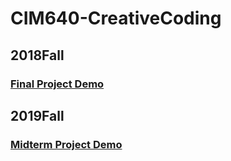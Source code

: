 # CIM640-CreativeCoding
## 2018Fall
### [Final Project Demo](https://youtu.be/B0IxM3UDrIE)
## 2019Fall
### [Midterm Project Demo](https://youtu.be/lsya_hZqyWM)
